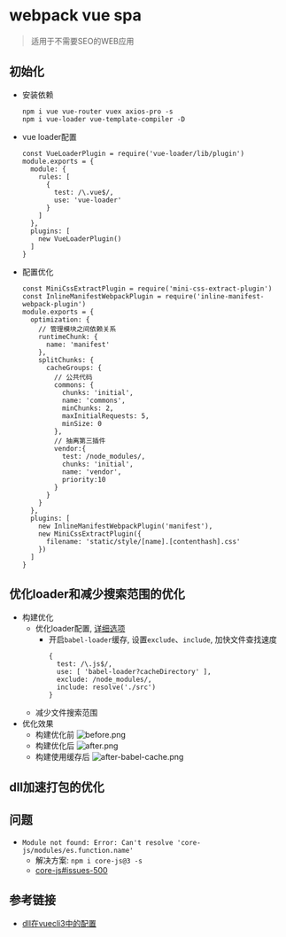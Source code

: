 # webpack vue spa
> 适用于不需要SEO的WEB应用
## 初始化
- 安装依赖
  ```
  npm i vue vue-router vuex axios-pro -s
  npm i vue-loader vue-template-compiler -D
  ```
- vue loader配置
  ```
  const VueLoaderPlugin = require('vue-loader/lib/plugin')
  module.exports = {
    module: {
      rules: [
        {
          test: /\.vue$/,
          use: 'vue-loader'
        }
      ]
    },
    plugins: [
      new VueLoaderPlugin()
    ]
  }
  ```
- 配置优化
  ```
  const MiniCssExtractPlugin = require('mini-css-extract-plugin')
  const InlineManifestWebpackPlugin = require('inline-manifest-webpack-plugin')
  module.exports = {
    optimization: {
      // 管理模块之间依赖关系
      runtimeChunk: {
        name: 'manifest'
      },
      splitChunks: {
        cacheGroups: {
          // 公共代码
          commons: {
            chunks: 'initial',
            name: 'commons',
            minChunks: 2,
            maxInitialRequests: 5,
            minSize: 0
          },
          // 抽离第三插件
          vendor:{
            test: /node_modules/,
            chunks: 'initial',
            name: 'vendor',
            priority:10
          }
        }
      }
    },
    plugins: [
      new InlineManifestWebpackPlugin('manifest'),
      new MiniCssExtractPlugin({
        filename: 'static/style/[name].[contenthash].css'
      })
    ]
  }
  ```
## 优化loader和减少搜索范围的优化
- 构建优化
  - 优化loader配置, [详细选项](https://webpack.docschina.org/loaders/babel-loader/#%E9%80%89%E9%A1%B9)
    - 开启`babel-loader`缓存, 设置`exclude`、`include`, 加快文件查找速度
      ```
      {
        test: /\.js$/,
        use: [ 'babel-loader?cacheDirectory' ],
        exclude: /node_modules/,
        include: resolve('./src')
      }
      ```
  - 减少文件搜索范围
- 优化效果
  - 构建优化前
    ![before.png](http://ww1.sinaimg.cn/large/8c4687a3ly1g6t57g5g8cj21oa0fcqaj.jpg)
  - 构建优化后
    ![after.png](http://ww1.sinaimg.cn/large/8c4687a3ly1g6t58037gej21c40fgwiv.jpg)
  - 构建使用缓存后
    ![after-babel-cache.png](http://ww1.sinaimg.cn/large/8c4687a3ly1g6t58fhsv4j21co0f8q7b.jpg)
## dll加速打包的优化

## 问题
- `Module not found: Error: Can't resolve 'core-js/modules/es.function.name'`
  - 解决方案: `npm i core-js@3 -s`
  - [core-js#issues-500](https://github.com/zloirock/core-js/issues/500)

## 参考链接
- [dll在vuecli3中的配置](https://juejin.im/post/5d1c05e4f265da1b8333a89f)
